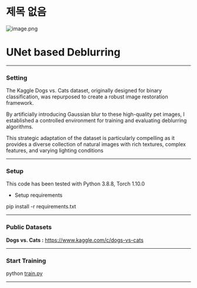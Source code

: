 # 제목 없음

![image.png](%E1%84%8C%E1%85%A6%E1%84%86%E1%85%A9%E1%86%A8%20%E1%84%8B%E1%85%A5%E1%86%B9%E1%84%8B%E1%85%B3%E1%86%B7%20107647e7d9f480d5896ad788b19b6402/image.png)

# UNet based Deblurring

---

### Setting

The Kaggle Dogs vs. Cats dataset, originally designed for binary classification, was repurposed to create a robust image restoration framework.

By artificially introducing Gaussian blur to these high-quality pet images, I established a controlled environment for training and evaluating deblurring algorithms.

This strategic adaptation of the dataset is particularly compelling as it provides a diverse collection of natural images with rich textures, complex features, and varying lighting conditions 

---

### Setup

This code has been tested with Python 3.8.8, Torch 1.10.0

- Setup requirements

<aside>

pip install -r requirements.txt

</aside>

---

### Public Datasets

**Dogs vs. Cats :** https://www.kaggle.com/c/dogs-vs-cats

---

### Start Training

<aside>

python [train.py](http://train.py)

</aside>

---
